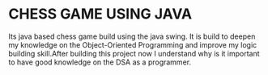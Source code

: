 
# CHESS GAME USING JAVA

Its java based chess game build using the java swing. It is build to deepen my knowledge on the Object-Oriented Programming and improve my logic building skill.After building this project now I understand why is it important to have good knowledge on the DSA as a programmer.




